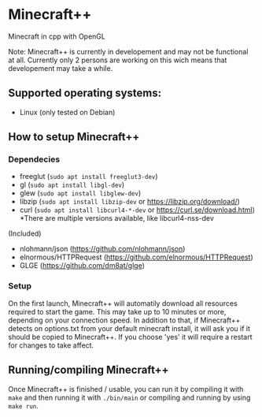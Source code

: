 # Minecraft++
 Minecraft in cpp with OpenGL

Note: Minecraft++ is currently in developement and may not be functional at all. Currently only 2 persons are working on this wich means that developement may take a while.

## Supported operating systems:
- Linux (only tested on Debian)

## How to setup Minecraft++

### Dependecies
  - freeglut (`sudo apt install freeglut3-dev`)
  - gl       (`sudo apt install libgl-dev`)
  - glew     (`sudo apt install libglew-dev`)
  - libzip   (`sudo apt install libzip-dev` or https://libzip.org/download/)
  - curl     (`sudo apt install libcurl4-*-dev` or https://curl.se/download.html) *There are multiple versions available, like libcurl4-nss-dev

(Included)
  - nlohmann/json (https://github.com/nlohmann/json)
  - elnormous/HTTPRequest (https://github.com/elnormous/HTTPRequest)
  - GLGE (https://github.com/dm8at/glge)

### Setup
On the first launch, Minecraft++ will automatily download all resources required to start the game. This may take up to 10 minutes or more, depending on your connection speed.
In addition to that, if Minecraft++ detects on options.txt from your default minecraft install, it will ask you if it should be copied to Minecraft++. If you choose 'yes' it will require a restart for changes to take affect.

## Running/compiling Minecraft++
Once Minecraft++ is finished / usable, you can run it by compiling it with `make` and then running it with `./bin/main` or compiling and running by using `make run`.
